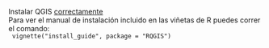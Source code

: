 Instalar QGIS [correctamente](https://www.qgis.org/en/site/forusers/alldownloads.html)  
Para ver el manual de instalación incluido en las viñetas de R puedes correr el comando:  
``` vignette("install_guide", package = "RQGIS")```
